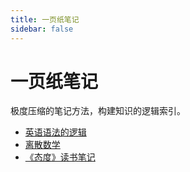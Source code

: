 ```yaml
---
title: 一页纸笔记
sidebar: false
---
```


# 一页纸笔记

极度压缩的笔记方法，构建知识的逻辑索引。

- [英语语法的逻辑](./one-page-for-english-notes.html)
- [离散数学](./discrete-mathematics.html)
- [《态度》读书笔记](./attitude-reading-notes.html)
